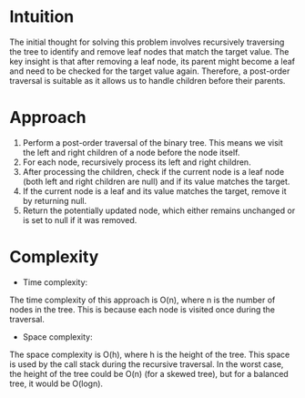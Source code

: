 # Intuition
<!-- Describe your first thoughts on how to solve this problem. -->
The initial thought for solving this problem involves recursively traversing the tree to identify and remove leaf nodes that match the target value. The key insight is that after removing a leaf node, its parent might become a leaf and need to be checked for the target value again. Therefore, a post-order traversal is suitable as it allows us to handle children before their parents.

# Approach
<!-- Describe your approach to solving the problem. -->
1. Perform a post-order traversal of the binary tree. This means we visit the left and right children of a node before the node itself.
2. For each node, recursively process its left and right children.
3. After processing the children, check if the current node is a leaf node (both left and right children are null) and if its value matches the target.
4. If the current node is a leaf and its value matches the target, remove it by returning null.
5. Return the potentially updated node, which either remains unchanged or is set to null if it was removed.
# Complexity
- Time complexity:
<!-- Add your time complexity here, e.g. $$O(n)$$ -->
The time complexity of this approach is O(n), where n is the number of nodes in the tree. This is because each node is visited once during the traversal.

- Space complexity:
<!-- Add your space complexity here, e.g. $$O(n)$$ -->
The space complexity is O(h), where h is the height of the tree. This space is used by the call stack during the recursive traversal. In the worst case, the height of the tree could be O(n) (for a skewed tree), but for a balanced tree, it would be O(logn).
